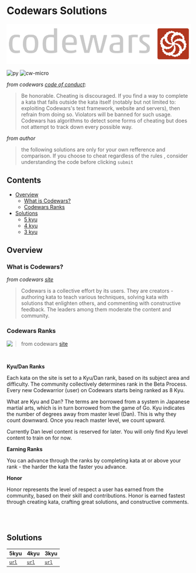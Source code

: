 # Codewars Solutions

<img src="https://raw.githubusercontent.com/codewars/branding/master/light-text-logo.png">

![py](https://img.shields.io/badge/python-v3.11-green)
![cw-micro](https://www.codewars.com/users/oHqte/badges/micro)

*from codewars [code of conduct](https://docs.codewars.com/community/rules/#:~:text=Be%20honorable.%20Cheating,every%20possible%20way)*:
>Be honorable. Cheating is discouraged. If you find a way to complete a kata that falls outside the kata itself (notably but not limited to: exploiting Codewars's test framework, website and servers), then refrain from doing so. Violators will be banned for such usage. Codewars has algorithms to detect some forms of cheating but does not attempt to track down every possible way.

*from author*
> the following solutions are only for your own refference and comparison. If you choose to cheat regardless of the rules , consider understanding the code before clicking `submit`

## Contents

- [Overview](#Overview)
    - [What is Codewars?]()
    - [Codewars Ranks]()
- [Solutions](#Solutions)
    - [5 kyu](#5kyu)
    - [4 kyu](#4kyu)
    - [3 kyu](#3kyu)

## Overview

### What is Codewars?

*from codewars [site](https://www.codewars.com/about#:~:text=Codewars%20is%20a,community%20content%20leaders%3A)*
> Codewars is a collective effort by its users. They are creators - authoring kata to teach various techniques, solving kata with solutions that enlighten others, and commenting with constructive feedback. The leaders among them moderate the content and community.

### Codewars Ranks


<img align="left" src="https://user-images.githubusercontent.com/115389864/198830532-ecf67561-4859-4212-9670-c6a79ac8c1fc.png">

> from codewars [site](https://www.codewars.com/about#:~:text=8%20kyu-,Kata,46%2C598,-%C2%A9%202022%20Codewars)

<br>

**Kyu/Dan Ranks**

Each kata on the site is set to a Kyu/Dan rank, based on its subject area and difficulty. The community collectively determines rank in the Beta Process. Every new Codewarrior (user) on Codewars starts being ranked as 8 Kyu.

What are Kyu and Dan? The terms are borrowed from a system in Japanese martial arts, which is in turn borrowed from the game of Go. Kyu indicates the number of degrees away from master level (Dan). This is why they count downward. Once you reach master level, we count upward.

Currently Dan level content is reserved for later. You will only find Kyu level content to train on for now.

**Earning Ranks**

You can advance through the ranks by completing kata at or above your rank - the harder the kata the faster you advance.

**Honor**

Honor represents the level of respect a user has earned from the community, based on their skill and contributions. Honor is earned fastest through creating kata, crafting great solutions, and constructive comments.

<br>
<br>

## Solutions

| <a id="5kyu">5kyu</a>                                                          	| <a id="4kyu">4kyu</a>                                                          	| <a id="3kyu">3kyu</a>                                                                	|
|--------------------------------------------------------------------------------	|--------------------------------------------------------------------------------	|--------------------------------------------------------------------------------------	|
| <a href="https://github.com/oHqte/codewars/tree/main/5kyu"><u>`url`</u></a> 	| <a href="https://github.com/oHqte/codewars/tree/main/4kyu"><u>`url`</u></a> 	| <a href="https://github.com/oHqte/codewars/tree/main/3kyu"><u>`url`</u></a> 	|
